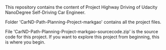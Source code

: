 This repository contains the content of Project Highway Driving of Udacity NanoDegree Self-Driving Car Engineer.

Folder 'CarND-Path-Planning-Project-markgao' contains all the project files.

File 'CarND-Path-Planning-Project-markgao-sourcecode.zip' is the source code for this project. If you want to explore this project from beginning, this is where you begin.

